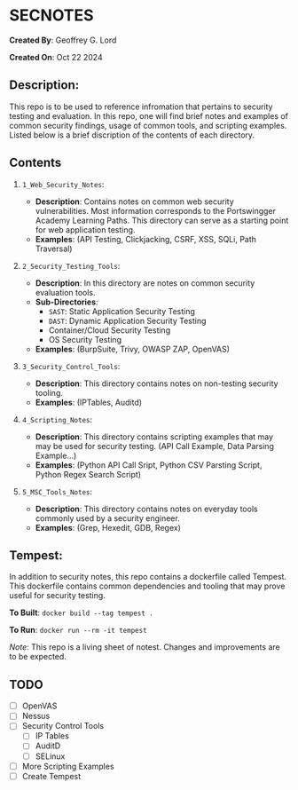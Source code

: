 # SECNOTES
**Created By**: Geoffrey G. Lord

**Created On**: Oct 22 2024

**Description**: 
-
This repo is to be used to reference infromation that pertains to security testing and evaluation. In this repo, one will find brief notes and examples of common security findings, usage of common tools, and scripting examples. Listed below is a brief discription of the contents of each directory. 




## Contents

1. ```1_Web_Security_Notes```:
    - **Description**: Contains notes on common web security vulnerabilities. Most information corresponds to the Portswingger Academy Learning Paths. This directory can serve as a starting point for web application testing. 
    - **Examples**: (API Testing, Clickjacking, CSRF, XSS, SQLi, Path Traversal)

2. ```2_Security_Testing_Tools```:
    - **Description**: In this directory are notes on common security evaluation tools. 
    - **Sub-Directories**: 
        - ```SAST```: Static Application Security Testing
        - ```DAST```: Dynamic Application Security Testing
        - Container/Cloud Security Testing
        - OS Security Testing
    - **Examples**: (BurpSuite, Trivy, OWASP ZAP, OpenVAS)

3. ```3_Security_Control_Tools```:
    - **Description**: This directory contains notes on non-testing security tooling. 
    - **Examples**: (IPTables, Auditd)

4. ```4_Scripting_Notes```:
    - **Description**: This directory contains scripting examples that may may be used for security testing. (API Call Example, Data Parsing Example...)
    - **Examples**: (Python API Call Sript, Python CSV Parsting Script, Python Regex Search Script)

5. ```5_MSC_Tools_Notes```: 
    - **Description**: This directory contains notes on everyday tools commonly used by a security engineer. 
    - **Examples**: (Grep, Hexedit, GDB, Regex)



## Tempest:

In addition to security notes, this repo contains a dockerfile called Tempest. This dockerfile contains common dependencies and tooling that may prove useful for security testing. 

**To Built**: ```docker build --tag tempest .```

**To Run**: ```docker run --rm -it tempest```


*Note*: This repo is a living sheet of notest. Changes and improvements are to be expected. 


## TODO
- [ ] OpenVAS
- [ ] Nessus
- [ ] Security Control Tools
     - [ ] IP Tables
     - [ ] AuditD
     - [ ] SELinux
    
- [ ] More Scripting Examples
- [ ] Create Tempest